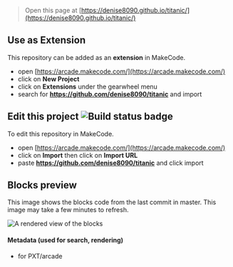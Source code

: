  


> Open this page at [https://denise8090.github.io/titanic/](https://denise8090.github.io/titanic/)

## Use as Extension

This repository can be added as an **extension** in MakeCode.

* open [https://arcade.makecode.com/](https://arcade.makecode.com/)
* click on **New Project**
* click on **Extensions** under the gearwheel menu
* search for **https://github.com/denise8090/titanic** and import

## Edit this project ![Build status badge](https://github.com/denise8090/titanic/workflows/MakeCode/badge.svg)

To edit this repository in MakeCode.

* open [https://arcade.makecode.com/](https://arcade.makecode.com/)
* click on **Import** then click on **Import URL**
* paste **https://github.com/denise8090/titanic** and click import

## Blocks preview

This image shows the blocks code from the last commit in master.
This image may take a few minutes to refresh.

![A rendered view of the blocks](https://github.com/denise8090/titanic/raw/master/.github/makecode/blocks.png)

#### Metadata (used for search, rendering)

* for PXT/arcade
<script src="https://makecode.com/gh-pages-embed.js"></script><script>makeCodeRender("{{ site.makecode.home_url }}", "{{ site.github.owner_name }}/{{ site.github.repository_name }}");</script>
